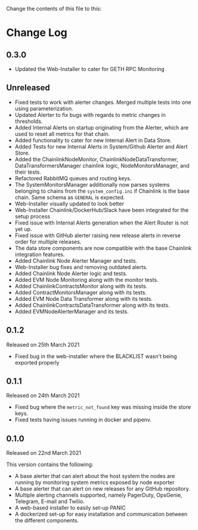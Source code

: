 Change the contents of this file to this:

# Change Log

## 0.3.0

 - Updated the Web-Installer to cater for GETH RPC Monitoring

## Unreleased

- Fixed tests to work with alerter changes. Merged multiple tests into one using parameterization.
- Updated Alerter to fix bugs with regards to metric changes in thresholds.
- Added Internal Alerts on startup originating from the Alerter, which are used to reset all metrics for that chain.
- Added functionality to cater for new Internal Alert in Data Store.
- Added Tests for new Internal Alerts in System/Github Alerter and Alert Store.
- Added the ChainlinkNodeMonitor, ChainlinkNodeDataTransformer, DataTransformersManager chainlink logic, NodeMonitorsManager, and their tests.
- Refactored RabbitMQ queues and routing keys.
- The SystemMonitorsManager additionally now parses systems belonging to chains from the `system_config.ini` if Chainlink is the base chain. Same schema as `GENERAL` is expected.
- Web-Installer visually updated to look better
- Web-Installer Chainlink/DockerHub/Slack have been integrated for the setup process
- Fixed issue with Internal Alerts generation when the Alert Router is not yet up.
- Fixed issue with GitHub alerter raising new release alerts in reverse order for multiple releases.
- The data store components are now compatible with the base Chainlink integration features.
- Added Chainlink Node Alerter Manager and tests.
- Web-Installer bug fixes and removing outdated alerts.
- Added Chainlink Node Alerter logic and tests.
- Added EVM Node Monitoring along with the monitor tests.
- Added ChainlinkContractsMonitor along with its tests.
- Added ContractMonitorsManager along with its tests.
- Added EVM Node Data Transformer along with its tests.
- Added ChainlinkContractsDataTransformer along with its tests.
- Added EVMNodeAlerterManager and its tests.

## 0.1.2

Released on 25th March 2021

- Fixed bug in the web-installer where the BLACKLIST wasn't being exported properly

## 0.1.1

Released on 24th March 2021

- Fixed bug where the `metric_not_found` key was missing inside the store keys.
- Fixed tests having issues running in docker and pipenv.

## 0.1.0

Released on 22nd March 2021

This version contains the following:
* A base alerter that can alert about the host system the nodes are running by monitoring system metrics exposed by node exporter
* A base alerter that can alert on new releases for any GitHub repository.
* Multiple alerting channels supported, namely PagerDuty, OpsGenie, Telegram, E-mail and Twilio.
* A web-based installer to easily set-up PANIC
* A dockerized set-up for easy installation and communication between the different components.
